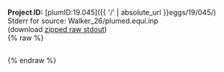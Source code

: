 **Project ID:** [plumID:19.045]({{ '/' | absolute_url }}eggs/19/045/)  
Stderr for source:  Walker_26/plumed.equi.inp   
(download [zipped raw stdout](plumed.equi.inp.plumed_master.stdout.txt.zip))  
{% raw %}
<pre>
</pre>
{% endraw %}
